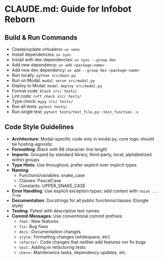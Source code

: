 # CLAUDE.md: Guide for Infobot Reborn

## Build & Run Commands
- Create/update virtualenv: `uv venv`
- Install dependencies: `uv sync`
- Install with dev dependencies: `uv sync --group dev`
- Add new dependency: `uv add <package-name>`
- Add new dev dependency: `uv add --group dev <package-name>`
- Run locally: `python src/main.py`
- Run on Modal: `modal serve src/modal.py`
- Deploy to Modal: `modal deploy src/modal.py`
- Format code: `black src/ tests/`
- Lint code: `ruff check src/ tests/`
- Type check: `mypy src/ tests/`
- Run all tests: `pytest tests/`
- Run single test: `pytest tests/test_file.py::test_function -v`

## Code Style Guidelines
- **Architecture**: Modal-specific code only in modal.py; core logic should be hosting-agnostic
- **Formatting**: Black with 88 character line length
- **Imports**: Grouped by standard library, third-party, local; alphabetized within groups
- **Type Hints**: Use throughout; prefer explicit over implicit types
- **Naming**: 
  - Functions/variables: snake_case
  - Classes: PascalCase
  - Constants: UPPER_SNAKE_CASE
- **Error Handling**: Use explicit exception types; add context with `raise ... from`
- **Documentation**: Docstrings for all public functions/classes (Google style)
- **Testing**: Pytest with descriptive test names
- **Commit Messages**: Use conventional commit prefixes:
  - `feat:` New features
  - `fix:` Bug fixes
  - `docs:` Documentation changes
  - `style:` Formatting changes (whitespace, etc)
  - `refactor:` Code changes that neither add features nor fix bugs
  - `test:` Adding or refactoring tests
  - `chore:` Maintenance tasks, dependency updates, etc.